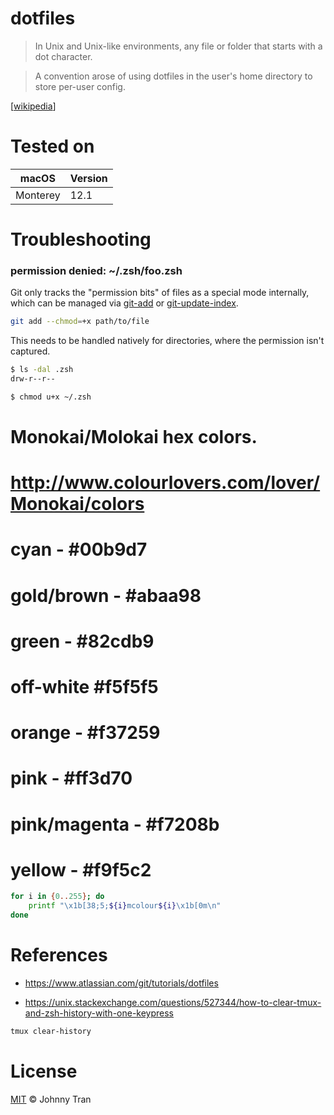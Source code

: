 # dotfiles
 > In Unix and Unix-like environments, any file or folder that starts with a dot character.

 > A convention arose of using dotfiles in the user's home directory to store per-user config.

\[[wikipedia](https://en.wikipedia.org/wiki/Hidden_file_and_hidden_directory#Unix_and_Unix-like_environments)\]

# Tested on
| macOS | Version |
| -| - |
| Monterey | 12.1 |

# Troubleshooting

### permission denied: \~/.zsh/foo.zsh

Git only tracks the "permission bits" of files as a special mode internally, which can be managed via [git-add](https://git-scm.com/docs/git-add#Documentation/git-add.txt---chmod-x) or [git-update-index](https://git-scm.com/docs/git-update-index#Documentation/git-update-index.txt---chmod-x).

```bash
git add --chmod=+x path/to/file
```

This needs to be handled natively for directories, where the permission isn't captured.
```bash
$ ls -dal .zsh
drw-r--r--

$ chmod u+x ~/.zsh
```
# Monokai/Molokai hex colors. 
# http://www.colourlovers.com/lover/Monokai/colors 
#   cyan - #00b9d7
#   gold/brown - #abaa98
#   green - #82cdb9
#   off-white #f5f5f5
#   orange - #f37259
#   pink  - #ff3d70
#   pink/magenta - #f7208b
#   yellow - #f9f5c2


```bash
for i in {0..255}; do
    printf "\x1b[38;5;${i}mcolour${i}\x1b[0m\n"
done
```

# References

* https://www.atlassian.com/git/tutorials/dotfiles

* https://unix.stackexchange.com/questions/527344/how-to-clear-tmux-and-zsh-history-with-one-keypress
```bash
tmux clear-history
```

# License

[MIT](https://github.com/johnnytr-n/dotfiles/blob/main/LICENSE) © Johnny Tran